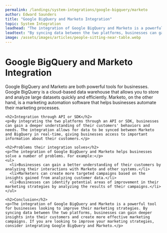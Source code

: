 ```yaml
---
permalink: /landings/system-integrations/google-bigquery/marketo
author: Edward Saunders
title: "Google BigQuery and Marketo Integration"
topic: System Integration
leadhead: "The integration of Google BigQuery and Marketo is a powerful tool for businesses looking to improve their marketing strategies"
leadtext: "By syncing data between the two platforms, businesses can gain deeper insights into their customers and create more effective marketing campaigns. If you are looking to improve your marketing strategies, consider integrating Google BigQuery and Marketo."
image: /assets/images/articles/people-sitting-near-table.webp
---
```

<div class="arttext">    <h1>Google BigQuery and Marketo Integration</h1>
    <p>Google BigQuery and Marketo are both powerful tools for businesses. Google BigQuery is a cloud-based data warehouse that allows you to store and analyze large datasets quickly and efficiently. Marketo, on the other hand, is a marketing automation software that helps businesses automate their marketing processes.</p>

    <h2>Integration through API or SDK</h2>
    <p>By integrating the two platforms through an API or SDK, businesses can gain a deeper understanding of their customers' behaviors and needs. The integration allows for data to be synced between Marketo and BigQuery in real-time, giving businesses access to important information about their customers.</p>

    <h2>Problems their integration solves</h2>
    <p>The integration of Google BigQuery and Marketo helps businesses solve a number of problems. For example:</p>
    <ul>
      <li>Businesses can gain a better understanding of their customers by analyzing their interactions with Marketo and other systems.</li>
      <li>Marketers can create more targeted campaigns based on the insights gained from analyzing customer data.</li>
      <li>Businesses can identify potential areas of improvement in their marketing strategies by analyzing the results of their campaigns.</li>
    </ul>

    <h2>Conclusion</h2>
    <p>The integration of Google BigQuery and Marketo is a powerful tool for businesses looking to improve their marketing strategies. By syncing data between the two platforms, businesses can gain deeper insights into their customers and create more effective marketing campaigns. If you are looking to improve your marketing strategies, consider integrating Google BigQuery and Marketo.</p>
</div>